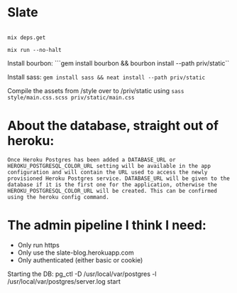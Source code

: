 # Slate

```

mix deps.get

mix run --no-halt

```

Install bourbon:
```gem install bourbon && bourbon install --path priv/static``

Install sass:
```gem install sass && neat install --path priv/static```


Compile the assets from /style over to /priv/static using
```sass style/main.css.scss priv/static/main.css```

# About the database, straight out of heroku:
```
Once Heroku Postgres has been added a DATABASE_URL or HEROKU_POSTGRESQL_COLOR_URL setting will be available in the app configuration and will contain the URL used to access the newly provisioned Heroku Postgres service. DATABASE_URL will be given to the database if it is the first one for the application, otherwise the HEROKU_POSTGRESQL_COLOR_URL will be created. This can be confirmed using the heroku config command.
```

# The admin pipeline I think I need:

* Only run https
* Only use the slate-blog.herokuapp.com
* Only authenticated (either basic or cookie)


Starting the DB:
pg_ctl -D /usr/local/var/postgres -l /usr/local/var/postgres/server.log start
